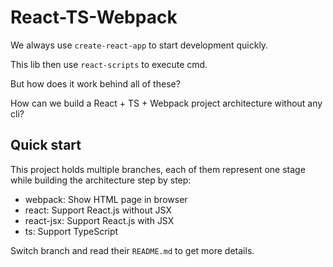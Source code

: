 # React-TS-Webpack

We always use `create-react-app` to start development quickly.

This lib then use `react-scripts` to execute cmd.

But how does it work behind all of these?

How can we build a React + TS + Webpack project architecture without any cli?

## Quick start

This project holds multiple branches, each of them represent one stage while building the architecture step by step:

- webpack: Show HTML page in browser
- react: Support React.js without JSX
- react-jsx: Support React.js with JSX
- ts: Support TypeScript

Switch branch and read their `README.md` to get more details.